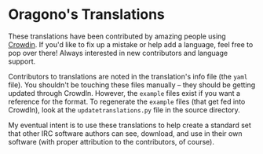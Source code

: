 # Oragono's Translations

These translations have been contributed by amazing people using [Crowdin](https://crowdin.com/project/oragono). If
you'd like to fix up a mistake or help add a language, feel free to pop over there! Always interested in new
contributors and language support.

Contributors to translations are noted in the translation's info file (the `yaml` file). You shouldn't be touching these
files manually – they should be getting updated through CrowdIn. However, the `example` files exist if you want a
reference for the format. To regenerate the `example` files (that get fed into CrowdIn), look at
the `updatetranslations.py` file in the source directory.

My eventual intent is to use these translations to help create a standard set that other IRC software authors can see,
download, and use in their own software (with proper attribution to the contributors, of course).
